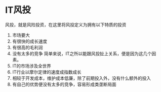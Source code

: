 # IT风投
风投，就是风险投资，在这里将风投定义为拥有以下特质的投资
1. 市场要大
2. 有很快的成长速度
3. 有很高的毛利润
4. 没有太多的竞争 
简单来说，IT之所以能跟风投扯上关系，便是因为这几个因素。
1. IT的市场涉及全世界
2. IT行业以摩尔定律的速度成指数成长
3. 相较于开发成本，维护成本低廉，除了前期投入外，没有什么额外的投入
4. 有自己的优势便没有太多的竞争，容易形成类垄断局面